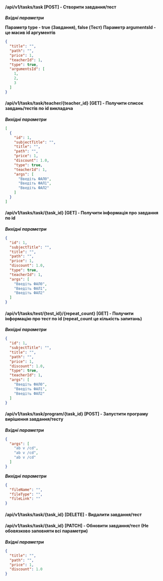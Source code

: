 #### /api/v1/tasks/task [POST] - Створити завдання/тест

***Вхідні параметри***

**Параметр type - true (Завдання), false (Тест)**
**Параметр argumentsId - це масив id aргументів**

```json
{
  "title": "",
  "path": "",
  "price": 1,
  "teacherId": 1,
  "type": true,
  "argumentsId": [
    1,
    2,
    3
  ]
}
```

#### /api/v1/tasks/task/teacher/{teacher_id} [GET] - Получити список завдань/тестів по id викладача

***Вихідні параметри***

```json
[
  {
    "id": 1,
    "subjectTitle": "",
    "title": "",
    "path": "",
    "price": 1,
    "discount": 1.0,
    "type": true,
    "teacherId": 1,
    "args": [
      "Введіть ФАЛ0",
      "Введіть ФАЛ1",
      "Введіть ФАЛ2"
    ]
  }
]
```

#### /api/v1/tasks/task/{task_id} [GET] - Получити інформація про завдання по id

***Вихідні параметри***

```json
{
  "id": 1,
  "subjectTitle": "",
  "title": "",
  "path": "",
  "price": 1,
  "discount": 1.0,
  "type": true,
  "teacherId": 1,
  "args": [
    "Введіть ФАЛ0",
    "Введіть ФАЛ1",
    "Введіть ФАЛ2"
  ]
}
```

#### /api/v1/tasks/test/{test_id}/{repeat_count} [GET] - Получити інформацію про тест по id (repeat_count це кількість запитань)

***Вихідні параметри***

```json
{
  "id": 1,
  "subjectTitle": "",
  "title": "",
  "path": "",
  "price": 1,
  "discount": 1.0,
  "type": true,
  "teacherId": 1,
  "args": [
    "Введіть ФАЛ0",
    "Введіть ФАЛ1",
    "Введіть ФАЛ2"
  ]
}
```

#### /api/v1/tasks/task/program/{task_id} [POST] - Запустити програму вирішення завдання/тесту

***Вхідні параметри***

```json
{
  "args": [
    "ab v /cd",
    "ab v /cd",
    "ab v /cd"
  ]
}
```

***Вихідні параметри***

```json
{
  "fileName": "",
  "fileType": "",
  "fileLink": ""
}
```

#### /api/v1/tasks/task/{task_id} [DELETE] - Видалити завдання/тест

#### /api/v1/tasks/task/{task_id} [PATCH] - Обновити завдання/тест (Не обовязково заповняти всі параметри)

***Вхідні параметри***

```json
{
  "title": "",
  "path": "",
  "price": 1,
  "discount": 1.0
}
```

